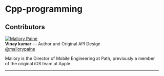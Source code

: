 Cpp-programming
===============
## Contributors

<a href="https://twitter.com/mallorypaine" target="_blank"><img src="http://en.gravatar.com/userimage/50118376/8d3ca96d906f30d014001b15cbe97126.jpg?size=200" alt="Mallory Paine"></a>  
**Vinay kumar** — Author and Original API Design  
<a href="https://twitter.com/mallorypaine" target="_blank">@mallorypaine</a>

Mallory is the Director of Mobile Engineering at Path, previously a member of the original iOS team at Apple.

---
